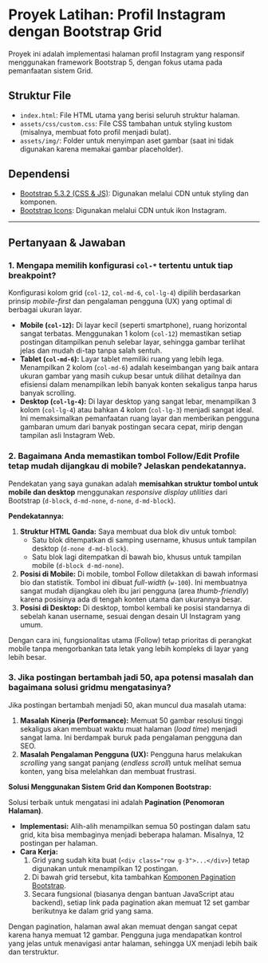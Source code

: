# Proyek Latihan: Profil Instagram dengan Bootstrap Grid

Proyek ini adalah implementasi halaman profil Instagram yang responsif menggunakan framework Bootstrap 5, dengan fokus utama pada pemanfaatan sistem Grid.

## Struktur File

-   `index.html`: File HTML utama yang berisi seluruh struktur halaman.
-   `assets/css/custom.css`: File CSS tambahan untuk styling kustom (misalnya, membuat foto profil menjadi bulat).
-   `assets/img/`: Folder untuk menyimpan aset gambar (saat ini tidak digunakan karena memakai gambar placeholder).

## Dependensi

-   [Bootstrap 5.3.2 (CSS & JS)](https://getbootstrap.com/): Digunakan melalui CDN untuk styling dan komponen.
-   [Bootstrap Icons](https://icons.getbootstrap.com/): Digunakan melalui CDN untuk ikon Instagram.

---

## Pertanyaan & Jawaban

### 1. Mengapa memilih konfigurasi `col-*` tertentu untuk tiap breakpoint?

Konfigurasi kolom grid (`col-12`, `col-md-6`, `col-lg-4`) dipilih berdasarkan prinsip *mobile-first* dan pengalaman pengguna (UX) yang optimal di berbagai ukuran layar.

-   **Mobile (`col-12`):** Di layar kecil (seperti smartphone), ruang horizontal sangat terbatas. Menggunakan 1 kolom (`col-12`) memastikan setiap postingan ditampilkan penuh selebar layar, sehingga gambar terlihat jelas dan mudah di-tap tanpa salah sentuh.
-   **Tablet (`col-md-6`):** Layar tablet memiliki ruang yang lebih lega. Menampilkan 2 kolom (`col-md-6`) adalah keseimbangan yang baik antara ukuran gambar yang masih cukup besar untuk dilihat detailnya dan efisiensi dalam menampilkan lebih banyak konten sekaligus tanpa harus banyak scrolling.
-   **Desktop (`col-lg-4`):** Di layar desktop yang sangat lebar, menampilkan 3 kolom (`col-lg-4`) atau bahkan 4 kolom (`col-lg-3`) menjadi sangat ideal. Ini memaksimalkan pemanfaatan ruang layar dan memberikan pengguna gambaran umum dari banyak postingan secara cepat, mirip dengan tampilan asli Instagram Web.

### 2. Bagaimana Anda memastikan tombol Follow/Edit Profile tetap mudah dijangkau di mobile? Jelaskan pendekatannya.

Pendekatan yang saya gunakan adalah **memisahkan struktur tombol untuk mobile dan desktop** menggunakan *responsive display utilities* dari Bootstrap (`d-block`, `d-md-none`, `d-none`, `d-md-block`).

**Pendekatannya:**

1.  **Struktur HTML Ganda:** Saya membuat dua blok div untuk tombol:
    -   Satu blok ditempatkan di samping username, khusus untuk tampilan desktop (`d-none d-md-block`).
    -   Satu blok lagi ditempatkan di bawah bio, khusus untuk tampilan mobile (`d-block d-md-none`).
2.  **Posisi di Mobile:** Di mobile, tombol Follow diletakkan di bawah informasi bio dan statistik. Tombol ini dibuat *full-width* (`w-100`). Ini membuatnya sangat mudah dijangkau oleh ibu jari pengguna (area *thumb-friendly*) karena posisinya ada di tengah konten utama dan ukurannya besar.
3.  **Posisi di Desktop:** Di desktop, tombol kembali ke posisi standarnya di sebelah kanan username, sesuai dengan desain UI Instagram yang umum.

Dengan cara ini, fungsionalitas utama (Follow) tetap prioritas di perangkat mobile tanpa mengorbankan tata letak yang lebih kompleks di layar yang lebih besar.

### 3. Jika postingan bertambah jadi 50, apa potensi masalah dan bagaimana solusi gridmu mengatasinya?

Jika postingan bertambah menjadi 50, akan muncul dua masalah utama:

1.  **Masalah Kinerja (Performance):** Memuat 50 gambar resolusi tinggi sekaligus akan membuat waktu muat halaman (*load time*) menjadi sangat lama. Ini berdampak buruk pada pengalaman pengguna dan SEO.
2.  **Masalah Pengalaman Pengguna (UX):** Pengguna harus melakukan *scrolling* yang sangat panjang (*endless scroll*) untuk melihat semua konten, yang bisa melelahkan dan membuat frustrasi.

**Solusi Menggunakan Sistem Grid dan Komponen Bootstrap:**

Solusi terbaik untuk mengatasi ini adalah **Pagination (Penomoran Halaman)**.

-   **Implementasi:** Alih-alih menampilkan semua 50 postingan dalam satu grid, kita bisa membaginya menjadi beberapa halaman. Misalnya, 12 postingan per halaman.
-   **Cara Kerja:**
    1.  Grid yang sudah kita buat (`<div class="row g-3">...</div>`) tetap digunakan untuk menampilkan 12 postingan.
    2.  Di bawah grid tersebut, kita tambahkan [Komponen Pagination Bootstrap](https://getbootstrap.com/docs/5.3/components/pagination/).
    3.  Secara fungsional (biasanya dengan bantuan JavaScript atau backend), setiap link pada pagination akan memuat 12 set gambar berikutnya ke dalam grid yang sama.

Dengan pagination, halaman awal akan memuat dengan sangat cepat karena hanya memuat 12 gambar. Pengguna juga mendapatkan kontrol yang jelas untuk menavigasi antar halaman, sehingga UX menjadi lebih baik dan terstruktur.
